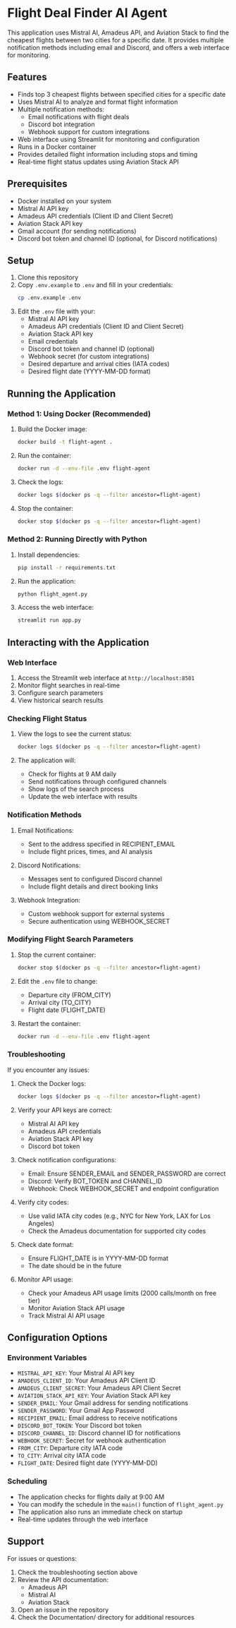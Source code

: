 # Flight Deal Finder AI Agent

This application uses Mistral AI, Amadeus API, and Aviation Stack to find the cheapest flights between two cities for a specific date. It provides multiple notification methods including email and Discord, and offers a web interface for monitoring.

## Features

- Finds top 3 cheapest flights between specified cities for a specific date
- Uses Mistral AI to analyze and format flight information
- Multiple notification methods:
  - Email notifications with flight deals
  - Discord bot integration
  - Webhook support for custom integrations
- Web interface using Streamlit for monitoring and configuration
- Runs in a Docker container
- Provides detailed flight information including stops and timing
- Real-time flight status updates using Aviation Stack API

## Prerequisites

- Docker installed on your system
- Mistral AI API key
- Amadeus API credentials (Client ID and Client Secret)
- Aviation Stack API key
- Gmail account (for sending notifications)
- Discord bot token and channel ID (optional, for Discord notifications)

## Setup

1. Clone this repository
2. Copy `.env.example` to `.env` and fill in your credentials:
   ```bash
   cp .env.example .env
   ```
3. Edit the `.env` file with your:
   - Mistral AI API key
   - Amadeus API credentials (Client ID and Client Secret)
   - Aviation Stack API key
   - Email credentials
   - Discord bot token and channel ID (optional)
   - Webhook secret (for custom integrations)
   - Desired departure and arrival cities (IATA codes)
   - Desired flight date (YYYY-MM-DD format)

## Running the Application

### Method 1: Using Docker (Recommended)

1. Build the Docker image:
   ```bash
   docker build -t flight-agent .
   ```

2. Run the container:
   ```bash
   docker run -d --env-file .env flight-agent
   ```

3. Check the logs:
   ```bash
   docker logs $(docker ps -q --filter ancestor=flight-agent)
   ```

4. Stop the container:
   ```bash
   docker stop $(docker ps -q --filter ancestor=flight-agent)
   ```

### Method 2: Running Directly with Python

1. Install dependencies:
   ```bash
   pip install -r requirements.txt
   ```

2. Run the application:
   ```bash
   python flight_agent.py
   ```

3. Access the web interface:
   ```bash
   streamlit run app.py
   ```

## Interacting with the Application

### Web Interface

1. Access the Streamlit web interface at `http://localhost:8501`
2. Monitor flight searches in real-time
3. Configure search parameters
4. View historical search results

### Checking Flight Status

1. View the logs to see the current status:
   ```bash
   docker logs $(docker ps -q --filter ancestor=flight-agent)
   ```

2. The application will:
   - Check for flights at 9 AM daily
   - Send notifications through configured channels
   - Show logs of the search process
   - Update the web interface with results

### Notification Methods

1. Email Notifications:
   - Sent to the address specified in RECIPIENT_EMAIL
   - Include flight prices, times, and AI analysis

2. Discord Notifications:
   - Messages sent to configured Discord channel
   - Include flight details and direct booking links

3. Webhook Integration:
   - Custom webhook support for external systems
   - Secure authentication using WEBHOOK_SECRET

### Modifying Flight Search Parameters

1. Stop the current container:
   ```bash
   docker stop $(docker ps -q --filter ancestor=flight-agent)
   ```

2. Edit the `.env` file to change:
   - Departure city (FROM_CITY)
   - Arrival city (TO_CITY)
   - Flight date (FLIGHT_DATE)

3. Restart the container:
   ```bash
   docker run -d --env-file .env flight-agent
   ```

### Troubleshooting

If you encounter any issues:

1. Check the Docker logs:
   ```bash
   docker logs $(docker ps -q --filter ancestor=flight-agent)
   ```

2. Verify your API keys are correct:
   - Mistral AI API key
   - Amadeus API credentials
   - Aviation Stack API key
   - Discord bot token

3. Check notification configurations:
   - Email: Ensure SENDER_EMAIL and SENDER_PASSWORD are correct
   - Discord: Verify BOT_TOKEN and CHANNEL_ID
   - Webhook: Check WEBHOOK_SECRET and endpoint configuration

4. Verify city codes:
   - Use valid IATA city codes (e.g., NYC for New York, LAX for Los Angeles)
   - Check the Amadeus documentation for supported city codes

5. Check date format:
   - Ensure FLIGHT_DATE is in YYYY-MM-DD format
   - The date should be in the future

6. Monitor API usage:
   - Check your Amadeus API usage limits (2000 calls/month on free tier)
   - Monitor Aviation Stack API usage
   - Track Mistral AI API usage

## Configuration Options

### Environment Variables

- `MISTRAL_API_KEY`: Your Mistral AI API key
- `AMADEUS_CLIENT_ID`: Your Amadeus API Client ID
- `AMADEUS_CLIENT_SECRET`: Your Amadeus API Client Secret
- `AVIATION_STACK_API_KEY`: Your Aviation Stack API key
- `SENDER_EMAIL`: Your Gmail address for sending notifications
- `SENDER_PASSWORD`: Your Gmail App Password
- `RECIPIENT_EMAIL`: Email address to receive notifications
- `DISCORD_BOT_TOKEN`: Your Discord bot token
- `DISCORD_CHANNEL_ID`: Discord channel ID for notifications
- `WEBHOOK_SECRET`: Secret for webhook authentication
- `FROM_CITY`: Departure city IATA code
- `TO_CITY`: Arrival city IATA code
- `FLIGHT_DATE`: Desired flight date (YYYY-MM-DD)

### Scheduling

- The application checks for flights daily at 9:00 AM
- You can modify the schedule in the `main()` function of `flight_agent.py`
- The application also runs an immediate check on startup
- Real-time updates through the web interface

## Support

For issues or questions:
1. Check the troubleshooting section above
2. Review the API documentation:
   - Amadeus API
   - Mistral AI
   - Aviation Stack
3. Open an issue in the repository
4. Check the Documentation/ directory for additional resources